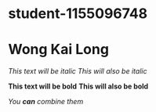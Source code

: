 # student-1155096748
# Wong Kai Long
*This text will be italic*
_This will also be italic_

**This text will be bold**
__This will also be bold__

_You **can** combine them_
